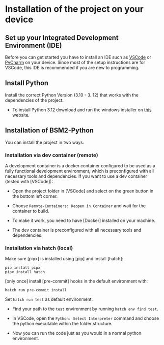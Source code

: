 # Installation of the project on your device

<h2> Set up your Integrated Development Environment (IDE) </h2>

Before you can get started you have to install an IDE such as [VSCode](https://code.visualstudio.com/) or [PyCharm](https://www.jetbrains.com/de-de/pycharm/) on your device. Since most of the setup instructions are for VSCode, this IDE is recommended if you are new to programming.

<h2> Install Python </h2>

Install the correct Python Version (3.10 - 3. 12) that works with the dependencies of the project.

 - To install Python 3.12 download and run the windows installer on [this](https://www.python.org/downloads/release/python-3120/) website.

<h2> Installation of BSM2-Python </h2>

You can install the project in two ways:

<h3> Installation via dev container (remote) </h3>

A development container is a docker container configured to be used as a fully functional development environment, 
which is preconfigured with all necessary tools and dependencies.
If you want to use a dev container (tested with [VSCode]):

- Open the project folder in [VSCode] and select on the green button in the bottom left corner.

- Choose `Remote-Containers: Reopen in Container` and wait for the container to build.

- To make it work, you need to have [Docker] installed on your machine.

- The dev container is preconfigured with all necessary tools and dependencies.

<h3> Installation via hatch (local) </h3>

Make sure [pipx] is installed using [pip] and install [hatch]:

```console
pip install pipx
pipx install hatch
```

\[only once\] install [pre-commit] hooks in the default environment with:

```console
hatch run pre-commit install
```

Set `hatch run test` as default environment:

- Find your path to the `test` environment by running `hatch env find test`.

- In VSCode, open the `Python: Select Interpreter` command and choose the python executable within the folder structure.

- Now you can run the code just as you would in a normal python environment.